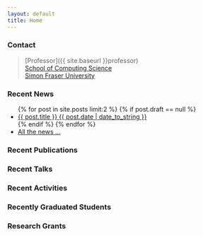 ```yaml
---
layout: default
title: Home
---
```


### Contact

> [Professor]({{ site.baseurl }}professor) <br/>
> [School of Computing Science](http://www.cs.sfu.ca/) <br/>
> [Simon Fraser University](http://www.sfu.ca)

### Recent News

<ul class="posts">
  {% for post in site.posts limit:2 %}
    {% if post.draft == null %}
      <li>
        <a href="{{ post.url }}">
          <div>
            <span class="title">{{ post.title }}</span>
            <span class="date">{{ post.date | date_to_string }}</span>
          </div>
        </a>
      </li>
    {% endif %}
  {% endfor %}
  <li><a href="{{ site.baseurl }}news">All the news ...</a></li>
</ul>

### Recent Publications

### Recent Talks

### Recent Activities

### Recently Graduated Students

### Research Grants

